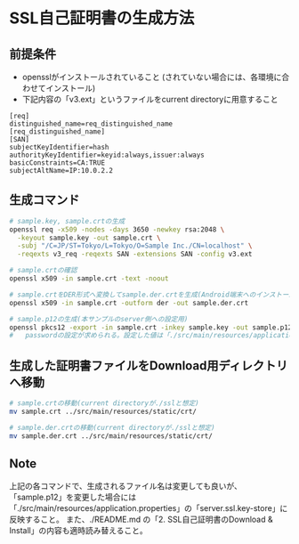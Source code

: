 # SSL自己証明書の生成方法

## 前提条件
- opensslがインストールされていること (されていない場合には、各環境に合わせてインストール)
- 下記内容の「v3.ext」というファイルをcurrent directoryに用意すること
```
[req]
distinguished_name=req_distinguished_name
[req_distinguished_name]
[SAN]
subjectKeyIdentifier=hash
authorityKeyIdentifier=keyid:always,issuer:always
basicConstraints=CA:TRUE
subjectAltName=IP:10.0.2.2
```

## 生成コマンド
```sh
# sample.key, sample.crtの生成
openssl req -x509 -nodes -days 3650 -newkey rsa:2048 \
  -keyout sample.key -out sample.crt \
  -subj "/C=JP/ST=Tokyo/L=Tokyo/O=Sample Inc./CN=localhost" \
  -reqexts v3_req -reqexts SAN -extensions SAN -config v3.ext

# sample.crtの確認
openssl x509 -in sample.crt -text -noout

# sample.crtをDER形式へ変換してsample.der.crtを生成(Android端末へのインストール用)
openssl x509 -in sample.crt -outform der -out sample.der.crt

# sample.p12の生成(本サンプルのserver側への設定用)
openssl pkcs12 -export -in sample.crt -inkey sample.key -out sample.p12
#   passwordの設定が求められる。設定した値は「./src/main/resources/application.properties」の「server.ssl.key-store-password」に反映する。
```

## 生成した証明書ファイルをDownload用ディレクトリへ移動
```sh
# sample.crtの移動(current directoryが./sslと想定)
mv sample.crt ../src/main/resources/static/crt/

# sample.der.crtの移動(current directoryが./sslと想定)
mv sample.der.crt ../src/main/resources/static/crt/
```

## Note
上記の各コマンドで、生成されるファイル名は変更しても良いが、「sample.p12」を変更した場合には「./src/main/resources/application.properties」の「server.ssl.key-store」に反映すること。
また、./README.md の「2. SSL自己証明書のDownload & Install」の内容も適時読み替えること。

